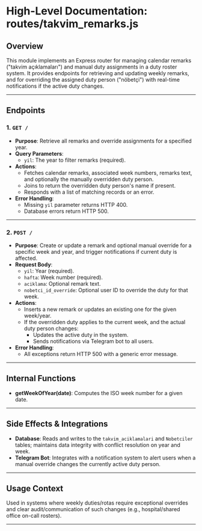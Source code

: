 # High-Level Documentation: routes/takvim_remarks.js

## Overview

This module implements an Express router for managing calendar remarks ("takvim açıklamaları") and manual duty assignments in a duty roster system. It provides endpoints for retrieving and updating weekly remarks, and for overriding the assigned duty person ("nöbetçi") with real-time notifications if the active duty changes.

---

## Endpoints

### 1. `GET /`
- **Purpose**: Retrieve all remarks and override assignments for a specified year.
- **Query Parameters**:
  - `yil`: The year to filter remarks (required).
- **Actions**:
  - Fetches calendar remarks, associated week numbers, remarks text, and optionally the manually overridden duty person.
  - Joins to return the overridden duty person's name if present.
  - Responds with a list of matching records or an error.
- **Error Handling**:
  - Missing `yil` parameter returns HTTP 400.
  - Database errors return HTTP 500.

---

### 2. `POST /`
- **Purpose**: Create or update a remark and optional manual override for a specific week and year, and trigger notifications if current duty is affected.
- **Request Body**:
  - `yil`: Year (required).
  - `hafta`: Week number (required).
  - `aciklama`: Optional remark text.
  - `nobetci_id_override`: Optional user ID to override the duty for that week.
- **Actions**:
  - Inserts a new remark or updates an existing one for the given week/year.
  - If the overridden duty applies to the current week, and the actual duty person changes:
    - Updates the active duty in the system.
    - Sends notifications via Telegram bot to all users.
- **Error Handling**:
  - All exceptions return HTTP 500 with a generic error message.

---

## Internal Functions

- **getWeekOfYear(date)**: Computes the ISO week number for a given date.

---

## Side Effects & Integrations

- **Database**: Reads and writes to the `takvim_aciklamalari` and `Nobetciler` tables; maintains data integrity with conflict resolution on year and week.
- **Telegram Bot**: Integrates with a notification system to alert users when a manual override changes the currently active duty person.

---

## Usage Context

Used in systems where weekly duties/rotas require exceptional overrides and clear audit/communication of such changes (e.g., hospital/shared office on-call rosters).

---